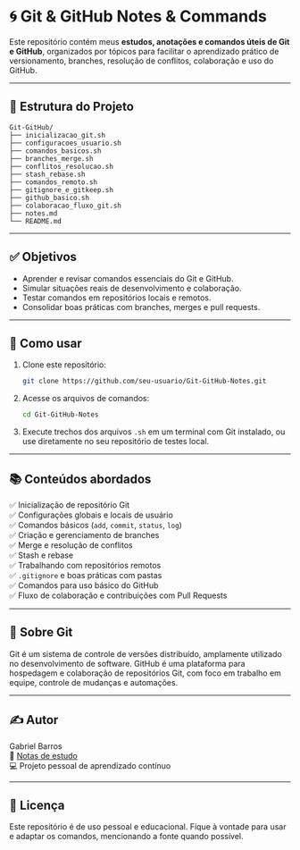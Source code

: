 # 🌀 Git & GitHub Notes & Commands

Este repositório contém meus **estudos, anotações e comandos úteis de Git e GitHub**, organizados por tópicos para facilitar o aprendizado prático de versionamento, branches, resolução de conflitos, colaboração e uso do GitHub.

---

## 📂 Estrutura do Projeto

```plaintext
Git-GitHub/
├── inicializacao_git.sh
├── configuracoes_usuario.sh
├── comandos_basicos.sh
├── branches_merge.sh
├── conflitos_resolucao.sh
├── stash_rebase.sh
├── comandos_remoto.sh
├── gitignore_e_gitkeep.sh
├── github_basico.sh
├── colaboracao_fluxo_git.sh
├── notes.md
└── README.md
```

---

## ✅ Objetivos

- Aprender e revisar comandos essenciais do Git e GitHub.
- Simular situações reais de desenvolvimento e colaboração.
- Testar comandos em repositórios locais e remotos.
- Consolidar boas práticas com branches, merges e pull requests.

---

## 📌 Como usar

1. Clone este repositório:
   ```bash
   git clone https://github.com/seu-usuario/Git-GitHub-Notes.git
   ```

2. Acesse os arquivos de comandos:
   ```bash
   cd Git-GitHub-Notes
   ```

3. Execute trechos dos arquivos `.sh` em um terminal com Git instalado, ou use diretamente no seu repositório de testes local.

---

## 📚 Conteúdos abordados

✅ Inicialização de repositório Git  
✅ Configurações globais e locais de usuário  
✅ Comandos básicos (`add`, `commit`, `status`, `log`)  
✅ Criação e gerenciamento de branches  
✅ Merge e resolução de conflitos  
✅ Stash e rebase  
✅ Trabalhando com repositórios remotos  
✅ `.gitignore` e boas práticas com pastas  
✅ Comandos para uso básico do GitHub  
✅ Fluxo de colaboração e contribuições com Pull Requests

---

## 🧠 Sobre Git

Git é um sistema de controle de versões distribuído, amplamente utilizado no desenvolvimento de software. GitHub é uma plataforma para hospedagem e colaboração de repositórios Git, com foco em trabalho em equipe, controle de mudanças e automações.

---

## ✍️ Autor

Gabriel Barros  
📘 [Notas de estudo](./notes.md)  
💻 Projeto pessoal de aprendizado contínuo

---

## 📄 Licença

Este repositório é de uso pessoal e educacional. Fique à vontade para usar e adaptar os comandos, mencionando a fonte quando possível.

